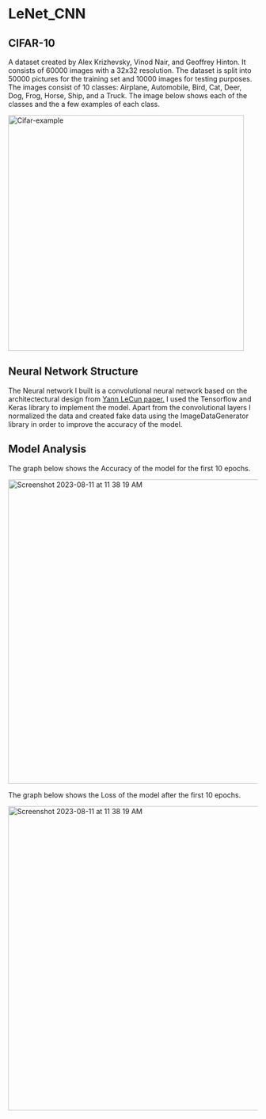 # LeNet_CNN
## CIFAR-10
A dataset created by Alex Krizhevsky, Vinod Nair, and Geoffrey Hinton. 
It consists of 60000 images with a 32x32 resolution. The dataset is split into
50000 pictures for the training set and 10000 images for testing purposes.
The images consist of 10 classes: Airplane, Automobile, Bird, Cat, Deer, Dog, 
Frog, Horse, Ship, and a Truck. The image below shows each of the classes and
the a few examples of each class.

<img width="476" alt="Cifar-example" src="https://github.com/Pranav2328/LeNet_CNN/assets/85324957/327f552a-a945-471b-84e7-546b5f5e14af">

## Neural Network Structure
The Neural network I built is a convolutional neural network based on the architectectural design from [Yann LeCun paper.](http://yann.lecun.com/exdb/lenet/) I used the Tensorflow and Keras library to implement the model. Apart from the convolutional layers I normalized the data and created fake data using the ImageDataGenerator library in order to improve the accuracy of the model.

## Model Analysis
The graph below shows the Accuracy of the model for the first 10 epochs.

<img width="615" alt="Screenshot 2023-08-11 at 11 38 19 AM" src="https://github.com/Pranav2328/LeNet_CNN/assets/85324957/0208d696-9c51-40e3-baff-0f349ed5d769">

The graph below shows the Loss of the model after the first 10 epochs.

<img width="615" alt="Screenshot 2023-08-11 at 11 38 19 AM" src="https://github.com/Pranav2328/LeNet_CNN/assets/85324957/964c6d94-63c5-47d0-8131-04daee981705">
